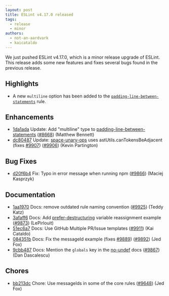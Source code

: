 ```yaml
---
layout: post
title: ESLint v4.17.0 released
tags:
  - release
  - minor
authors:
  - not-an-aardvark
  - kaicataldo
---
```


We just pushed ESLint v4.17.0, which is a minor release upgrade of ESLint. This release adds some new features and fixes several bugs found in the previous release.


## Highlights

* A new `multiline` option has been added to the [`padding-line-between-statements`](/docs/rules/padding-line-between-statements) rule.



## Enhancements


* [1da1ada](https://github.com/eslint/eslint/commit/1da1ada) Update: Add "multiline" type to [padding-line-between-statements](/docs/rules/padding-line-between-statements) ([#8668](https://github.com/eslint/eslint/issues/8668)) (Matthew Bennett)
* [dc80487](https://github.com/eslint/eslint/commit/dc80487) Update: [space-unary-ops](/docs/rules/space-unary-ops) uses astUtils.canTokensBeAdjacent (fixes [#9907](https://github.com/eslint/eslint/issues/9907)) ([#9906](https://github.com/eslint/eslint/issues/9906)) (Kevin Partington)




## Bug Fixes


* [d20f6b4](https://github.com/eslint/eslint/commit/d20f6b4) Fix: Typo in error message when running npm ([#9866](https://github.com/eslint/eslint/issues/9866)) (Maciej Kasprzyk)




## Documentation


* [1aa1970](https://github.com/eslint/eslint/commit/1aa1970) Docs: remove outdated rule naming convention ([#9925](https://github.com/eslint/eslint/issues/9925)) (Teddy Katz)
* [3afaff6](https://github.com/eslint/eslint/commit/3afaff6) Docs: Add [prefer-destructuring](/docs/rules/prefer-destructuring) variable reassignment example ([#9873](https://github.com/eslint/eslint/issues/9873)) (LePirlouit)
* [51ec6a7](https://github.com/eslint/eslint/commit/51ec6a7) Docs: Use GitHub Multiple PR/Issue templates ([#9911](https://github.com/eslint/eslint/issues/9911)) (Kai Cataldo)
* [084351b](https://github.com/eslint/eslint/commit/084351b) Docs: Fix the messageId example (fixes [#9889](https://github.com/eslint/eslint/issues/9889)) ([#9892](https://github.com/eslint/eslint/issues/9892)) (Jed Fox)
* [9cbb487](https://github.com/eslint/eslint/commit/9cbb487) Docs: Mention the `globals` key in the [no-undef](/docs/rules/no-undef) docs ([#9867](https://github.com/eslint/eslint/issues/9867)) (Dan Dascalescu)








## Chores


* [bb213dc](https://github.com/eslint/eslint/commit/bb213dc) Chore: Use messageIds in some of the core rules ([#9648](https://github.com/eslint/eslint/issues/9648)) (Jed Fox)
